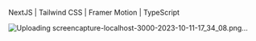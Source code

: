 NextJS | Tailwind CSS | Framer Motion | TypeScript 


![Uploading screencapture-localhost-3000-2023-10-11-17_34_08.png…]()

